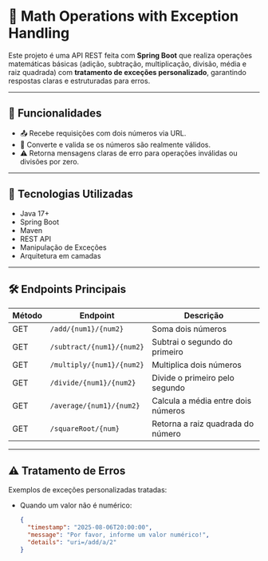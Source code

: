 # 📐 Math Operations with Exception Handling

Este projeto é uma API REST feita com **Spring Boot** que realiza operações matemáticas básicas (adição, subtração, multiplicação, divisão, média e raiz quadrada) com **tratamento de exceções personalizado**, garantindo respostas claras e estruturadas para erros.

---

## 🚀 Funcionalidades

- 📤 Recebe requisições com dois números via URL.
- 🧠 Converte e valida se os números são realmente válidos.
- ⚠️ Retorna mensagens claras de erro para operações inválidas ou divisões por zero.

---

## 🔧 Tecnologias Utilizadas

- Java 17+
- Spring Boot
- Maven
- REST API
- Manipulação de Exceções
- Arquitetura em camadas

---

## 🛠️ Endpoints Principais

| Método | Endpoint                      | Descrição                         |
|--------|------------------------------|----------------------------------|
| GET    | `/add/{num1}/{num2}`          | Soma dois números                 |
| GET    | `/subtract/{num1}/{num2}`     | Subtrai o segundo do primeiro    |
| GET    | `/multiply/{num1}/{num2}`     | Multiplica dois números           |
| GET    | `/divide/{num1}/{num2}`       | Divide o primeiro pelo segundo    |
| GET    | `/average/{num1}/{num2}`      | Calcula a média entre dois números|
| GET    | `/squareRoot/{num}`           | Retorna a raiz quadrada do número |

---

## ⚠️ Tratamento de Erros

Exemplos de exceções personalizadas tratadas:

- Quando um valor não é numérico:  
  ```json
  {
    "timestamp": "2025-08-06T20:00:00",
    "message": "Por favor, informe um valor numérico!",
    "details": "uri=/add/a/2"
  }
